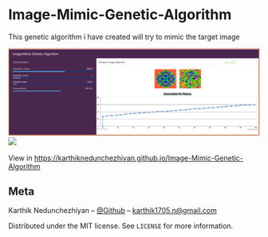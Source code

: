 # Image-Mimic-Genetic-Algorithm
This genetic algorithm i have created will try to mimic the target image

![](src/images/screenshot-gen-100.png) ![](src/images/screenshot2.png)

View in https://karthiknedunchezhiyan.github.io/Image-Mimic-Genetic-Algorithm

## Meta

Karthik Nedunchezhiyan – [@Github](https://github.com/KarthikNedunchezhiyan) – karthik1705.n@gmail.com

Distributed under the MIT license. See ``LICENSE`` for more information.
